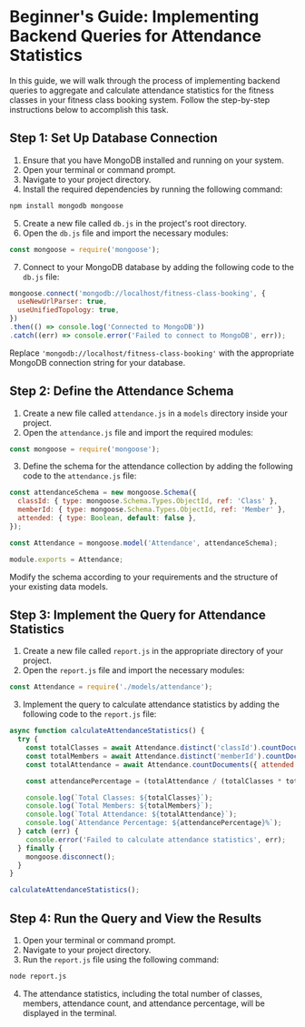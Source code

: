 # Beginner's Guide: Implementing Backend Queries for Attendance Statistics

In this guide, we will walk through the process of implementing backend queries to aggregate and calculate attendance statistics for the fitness classes in your fitness class booking system. Follow the step-by-step instructions below to accomplish this task.

## Step 1: Set Up Database Connection
1. Ensure that you have MongoDB installed and running on your system.
2. Open your terminal or command prompt.
3. Navigate to your project directory.
4. Install the required dependencies by running the following command:
```bash
npm install mongodb mongoose
```
5. Create a new file called `db.js` in the project's root directory.
6. Open the `db.js` file and import the necessary modules:
```javascript
const mongoose = require('mongoose');
```
7. Connect to your MongoDB database by adding the following code to the `db.js` file:
```javascript
mongoose.connect('mongodb://localhost/fitness-class-booking', {
  useNewUrlParser: true,
  useUnifiedTopology: true,
})
.then(() => console.log('Connected to MongoDB'))
.catch((err) => console.error('Failed to connect to MongoDB', err));
```
   Replace `'mongodb://localhost/fitness-class-booking'` with the appropriate MongoDB connection string for your database.

## Step 2: Define the Attendance Schema
1. Create a new file called `attendance.js` in a `models` directory inside your project.
2. Open the `attendance.js` file and import the required modules:
```javascript
const mongoose = require('mongoose');
```
3. Define the schema for the attendance collection by adding the following code to the `attendance.js` file:
```javascript
const attendanceSchema = new mongoose.Schema({
  classId: { type: mongoose.Schema.Types.ObjectId, ref: 'Class' },
  memberId: { type: mongoose.Schema.Types.ObjectId, ref: 'Member' },
  attended: { type: Boolean, default: false },
});

const Attendance = mongoose.model('Attendance', attendanceSchema);

module.exports = Attendance;
```
   Modify the schema according to your requirements and the structure of your existing data models.

## Step 3: Implement the Query for Attendance Statistics
1. Create a new file called `report.js` in the appropriate directory of your project.
2. Open the `report.js` file and import the necessary modules:
```javascript
const Attendance = require('./models/attendance');
```
3. Implement the query to calculate attendance statistics by adding the following code to the `report.js` file:
```javascript
async function calculateAttendanceStatistics() {
  try {
    const totalClasses = await Attendance.distinct('classId').countDocuments();
    const totalMembers = await Attendance.distinct('memberId').countDocuments();
    const totalAttendance = await Attendance.countDocuments({ attended: true });

    const attendancePercentage = (totalAttendance / (totalClasses * totalMembers)) * 100;

    console.log(`Total Classes: ${totalClasses}`);
    console.log(`Total Members: ${totalMembers}`);
    console.log(`Total Attendance: ${totalAttendance}`);
    console.log(`Attendance Percentage: ${attendancePercentage}%`);
  } catch (err) {
    console.error('Failed to calculate attendance statistics', err);
  } finally {
    mongoose.disconnect();
  }
}

calculateAttendanceStatistics();
```

## Step 4: Run the Query and View the Results
1. Open your terminal or command prompt.
2. Navigate to your project directory.
3. Run the `report.js` file using the following command:
```bash
node report.js
```
4. The attendance statistics, including the total number of classes, members, attendance count, and attendance percentage, will be displayed in the terminal.
